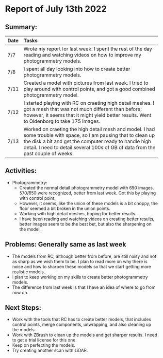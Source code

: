 # Report of July 13th 2022
## Summary: 
| Date | Tasks
| :--        |:--   |
| 7/7 | Wrote my report for last week. I spent the rest of the day reading and watching videos on how to improve my photogrammetry models. 
| 7/8 | I spent all day looking into how to create better photogrammetry models.  
| 7/11 | Created a model with pictures from last week. I tried to play around with control points, and got a good combined photogrammetry model.
| 7/12 | I started playing with RC on craeting high detail meshes. I got a mesh that was not much different than before; however, it seems that it might yield better results. Went to Oldenborg to take 175 images.  
| 7/13 | Worked on craeting the high detail mesh and model. I had some trouble with space, so I am pausing that to clean up the disk a bit and get the computer ready to handle high detail. I need to detail several 100s of GB of data from the past couple of weeks. 
## Activities: 
  * Photogrammetry: 
    * Created the normal detail photogrammetry model with 650 images. 570/650 were recognized, better from last week. Got this by playing with control point. 
    * However, it seems, like the union of these models is a bit choppy, the floor seemed a bit broken in the union points. 
    * Working with high detail meshes, hoping for better results. 
    * I have been reading and watching videos on creating better results, better images seem to be the best bet, but also the sharpening on the model. 

## Problems: Generally same as last week
  * The models from RC, although better from before, are still noisy and not as sharp as we wish them to be.
    I plan to read more on why there is noise and how to sharpen these models so that we start getting more realistic models. 
  * I plan to keep working on my skills to create better photogrammetry models. 
  * The difference from last week is that I have an idea of where to go from now on. 
## Next Steps: 
  * Work with the tools that RC has to create better models, that includes control points, merge components, unwrapping, and also cleaning up the models. 
  * Work with ZBrush to clean up the models and get sharper results. I need to get a trial license for this one. 
  * Keep on perfecting the models. 
  * Try creating another scan with LiDAR. 
